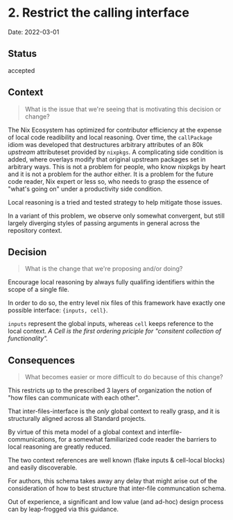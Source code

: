 # 2. Restrict the calling interface

Date: 2022-03-01

## Status

accepted

## Context

> What is the issue that we're seeing that is motivating this decision or change?

<!-- write an answer to this question below -->

The Nix Ecosystem has optimized for contributor efficiency at the expense of local code readibility and local reasoning.
Over time, the `callPackage` idiom was developed that destructures arbitrary attributes of an 80k _upstream_ attributeset provided by `nixpkgs`.
A complicating side condition is added, where overlays modify that original upstream packages set in arbitrary ways.
This is not a problem for people, who know nixpkgs by heart and it is not a problem for the author either.
It is a problem for the future code reader, Nix expert or less so, who needs to grasp the essence of "what's going on" under a productivity side condition.

Local reasoning is a tried and tested strategy to help mitigate those issues.

In a variant of this problem, we observe only somewhat convergent, but still largely diverging styles of passing arguments in general across the repository context.

## Decision

> What is the change that we're proposing and/or doing?

<!-- write an answer to this question below -->

Encourage local reasoning by always fully qualifing identifiers within the scope of a single file.

In order to do so, the entry level nix files of this framework have exactly one possible interface: `{inputs, cell}`.

`inputs` represent the global inputs, whereas `cell` keeps reference to the local context.
_A Cell is the first ordering priciple for "consitent collection of functionality"._

## Consequences

> What becomes easier or more difficult to do because of this change?

<!-- write an answer to this question below -->

This restricts up to the prescribed 3 layers of organization the notion of "how files can communicate with each other".

That inter-files-interface is the _only_ global context to really grasp, and it is structurally aligned across all Standard projects.

By virtue of this meta model of a global context and interfile-communications, for a somewhat familiarized code reader the barriers to local reasoning are greatly reduced.

The two context references are well known (flake inputs & cell-local blocks) and easily discoverable.

For authors, this schema takes away any delay that might arise out of the consideration of how to best structure that inter-file communcation schema.

Out of experience, a significant and low value (and ad-hoc) design process can by leap-frogged via this guidance.
